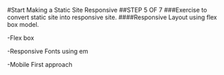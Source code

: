 #Start Making a Static Site Responsive
##STEP 5 OF 7
###Exercise to convert static site into responsive site.
####Responsive Layout using flex box model.

-Flex box

-Responsive Fonts using em

-Mobile First approach
